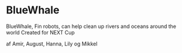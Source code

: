 # BlueWhale
BlueWhale, Fin robots, can help clean up rivers and oceans around the world
Created for NEXT Cup

af Amir, August, Hanna, Lily og Mikkel
